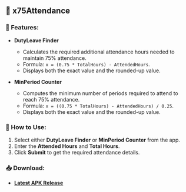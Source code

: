## 📌 x75Attendance

### 📢 Features:
- **DutyLeave Finder**  
  - Calculates the required additional attendance hours needed to maintain 75% attendance.  
  - Formula: `x = (0.75 * TotalHours) - AttendedHours`.  
  - Displays both the exact value and the rounded-up value.  

- **MinPeriod Counter**  
  - Computes the minimum number of periods required to attend to reach 75% attendance.  
  - Formula: `x = ((0.75 * TotalHours) - AttendedHours) / 0.25`.  
  - Displays both the exact value and the rounded-up value.  

### 📲 How to Use:
1. Select either **DutyLeave Finder** or **MinPeriod Counter** from the app.  
2. Enter the **Attended Hours** and **Total Hours**.  
3. Click **Submit** to get the required attendance details.  

### 📥 Download:
- **[Latest APK Release](https://github.com/Vishnu-KV-23/x75Attendance/releases/download/Attendance/x75Attendance.apk)**  
